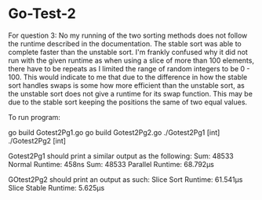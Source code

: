 # Go-Test-2

For question 3:
No my running of the two sorting methods does not follow the runtime described in the documentation. The stable sort was able to complete faster than the unstable sort. I'm frankly confused why it did not run with the given runtime as when using a slice of more than 100 elements, there have to be repeats as I limited the range of random integers to be 0 - 100. This would indicate to me that due to the difference in how the stable sort handles swaps is some how more efficient than the unstable sort, as the unstable sort does not give a runtime for its swap function. This may be due to the stable sort keeping the positions the same of two equal values.



To run program:

go build Gotest2Pg1.go
go build Gotest2Pg2.go
./Gotest2Pg1 [int]
./Gotest2Pg2 [int]

Gotest2Pg1 should print a similar output as the following:
Sum:  48533
Normal Runtime:  458ns
Sum:  48533
Parallel Runtime:  68.792µs

GOtest2Pg2 should print an output as such:
Slice Sort Runtime:  61.541µs
Slice Stable Runtime:  5.625µs
